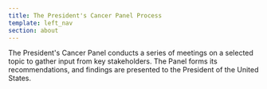 ```yaml
---
title: The President's Cancer Panel Process
template: left_nav
section: about
---
```

The President's Cancer Panel conducts a series of meetings on a selected topic to gather input from key stakeholders. The Panel forms its recommendations, and findings are presented to the President of the United States.

<div class="process-container">
<question-answer
				question="How does the Panel choose topics to examine?"
				answer="The Panel considers issues critical to the National Cancer Program that are significant, timely, and manageable and that have potential to result in concrete, actionable recommendations. Conversations with stakeholders and partners in cancer-related organizations help to identify priority issues and potential focus areas.">
</question-answer>
<question-answer
				question="Who implements the recommendations the Panel makes in its reports?"
				answer="The Panel is an advisory committee and relies on stakeholders that have authority to implement recommendations.">
</question-answer>
<question-answer
				question="How can I get involved with cancer research advocacy efforts in the federal government?"
				answer="Advocates interested in participating in activities at the National Cancer Institute (NCI) that promote the collective patient perspective in research are encouraged to contact NCI's <a href='https://www.cancer.gov/about-nci/organization/oar'>Office of Advocacy Relations</a>.">
</question-answer>
<question-answer
				question="Does the Panel update past reports?"
				answer="The Panel typically does not revisit past topics or update previous reports.">
</question-answer>
</div>
